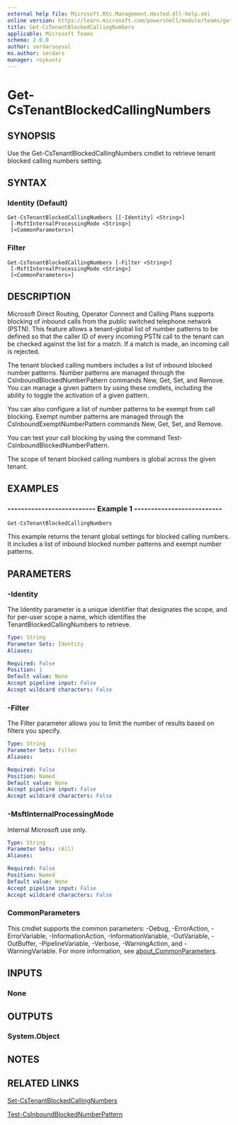 ```yaml
---
external help file: Microsoft.Rtc.Management.Hosted.dll-help.xml
online version: https://learn.microsoft.com/powershell/module/teams/get-cstenantblockedcallingnumbers
title: Get-CsTenantBlockedCallingNumbers
applicable: Microsoft Teams
schema: 2.0.0
author: serdarsoysal
ms.author: serdars
manager: roykuntz
---
```


# Get-CsTenantBlockedCallingNumbers

## SYNOPSIS
Use the Get-CsTenantBlockedCallingNumbers cmdlet to retrieve tenant blocked calling numbers setting.

## SYNTAX

### Identity (Default)
```
Get-CsTenantBlockedCallingNumbers [[-Identity] <String>]
 [-MsftInternalProcessingMode <String>]
 [<CommonParameters>]
```

### Filter
```
Get-CsTenantBlockedCallingNumbers [-Filter <String>]
 [-MsftInternalProcessingMode <String>]
 [<CommonParameters>]
```

## DESCRIPTION
Microsoft Direct Routing, Operator Connect and Calling Plans supports blocking of inbound calls from the public switched telephone network (PSTN). This feature allows a tenant-global list of number patterns to be defined so that the caller ID of every incoming PSTN call to the tenant can be checked against the list for a match. If a match is made, an incoming call is rejected.

The tenant blocked calling numbers includes a list of inbound blocked number patterns. Number patterns are managed through the CsInboundBlockedNumberPattern commands New, Get, Set, and Remove. You can manage a given pattern by using these cmdlets, including the ability to toggle the activation of a given pattern.

You can also configure a list of number patterns to be exempt from call blocking. Exempt number patterns are managed through the CsInboundExemptNumberPattern commands New, Get, Set, and Remove.

You can test your call blocking by using the command Test-CsInboundBlockedNumberPattern.

The scope of tenant blocked calling numbers is global across the given tenant.

## EXAMPLES

### -------------------------- Example 1 --------------------------
```
Get-CsTenantBlockedCallingNumbers
```

This example returns the tenant global settings for blocked calling numbers. It includes a list of inbound blocked number patterns and exempt number patterns.

## PARAMETERS

### -Identity
The Identity parameter is a unique identifier that designates the scope, and for per-user scope a name, which identifies the TenantBlockedCallingNumbers to retrieve.

```yaml
Type: String
Parameter Sets: Identity
Aliases:

Required: False
Position: 1
Default value: None
Accept pipeline input: False
Accept wildcard characters: False
```

### -Filter
The Filter parameter allows you to limit the number of results based on filters you specify.

```yaml
Type: String
Parameter Sets: Filter
Aliases:

Required: False
Position: Named
Default value: None
Accept pipeline input: False
Accept wildcard characters: False
```

### -MsftInternalProcessingMode
Internal Microsoft use only.

```yaml
Type: String
Parameter Sets: (All)
Aliases:

Required: False
Position: Named
Default value: None
Accept pipeline input: False
Accept wildcard characters: False
```

### CommonParameters
This cmdlet supports the common parameters: -Debug, -ErrorAction, -ErrorVariable, -InformationAction, -InformationVariable, -OutVariable, -OutBuffer, -PipelineVariable, -Verbose, -WarningAction, and -WarningVariable. For more information, see [about_CommonParameters](https://go.microsoft.com/fwlink/?LinkID=113216).

## INPUTS

### None

## OUTPUTS

### System.Object

## NOTES

## RELATED LINKS
[Set-CsTenantBlockedCallingNumbers](https://learn.microsoft.com/powershell/module/teams/set-cstenantblockedcallingnumbers)

[Test-CsInboundBlockedNumberPattern](https://learn.microsoft.com/powershell/module/teams/test-csinboundblockednumberpattern)
